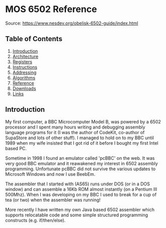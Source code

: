 MOS 6502 Reference
==================

Source: https://www.nesdev.org/obelisk-6502-guide/index.html

## Table of Contents

  1. [Introduction](https://github.com/macmade/MOS-6502-Emulator/blob/main/Reference/1-Introduction.md)
  2. [Architecture](https://github.com/macmade/MOS-6502-Emulator/blob/main/Reference/2-Architecture.md)
  3. [Registers](https://github.com/macmade/MOS-6502-Emulator/blob/main/Reference/3-Registers.md)
  4. [Instructions](https://github.com/macmade/MOS-6502-Emulator/blob/main/Reference/4-Instructions.md)
  5. [Addressing](https://github.com/macmade/MOS-6502-Emulator/blob/main/Reference/5-Addressing.md)
  6. [Algorithms](https://github.com/macmade/MOS-6502-Emulator/blob/main/Reference/6-Algorithms.md)
  7. [Reference](https://github.com/macmade/MOS-6502-Emulator/blob/main/Reference/7-Reference.md)
  8. [Downloads](https://github.com/macmade/MOS-6502-Emulator/blob/main/Reference/8-Downloads.md)
  9. [Links](https://github.com/macmade/MOS-6502-Emulator/blob/main/Reference/9-Links.md)

## Introduction

My first computer, a BBC Microcomputer Model B, was powered by a 6502 processor
and I spent many hours writing and debugging assembly language programs for it
(I was the author of CodeKit, co-author of SupaStore and lots of other stuff).
I managed to hold on to my BBC until 1989 when my wife insisted that I got rid
of it before I bought my first Intel based PC.

Sometime in 1998 I found an emulator called 'pcBBC' on the web. It was very good
BBC emulator and it reawakened my interest in 6502 assembly programming.
Unfortunate pcBBC did not survive the various updates to Microsoft Windows and
now I use BeebEm.

The assembler that I started with (AS65) runs under DOS (or in a DOS window)
and can assemble a 16Kb ROM almost instantly (on a Pentium III 500Mhz).
When I was developing on my BBC I used to break for a cup of tea (or two)
when the assembler was running!

More recently I have written my own Java based 6502 assembler which supports
relocatable code and some simple structured programming constructs
(e.g. if/then/else).
